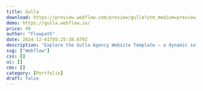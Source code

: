 ```yaml
---
title: Gulla
download: https://preview.webflow.com/preview/gulla?utm_medium=preview_link&utm_source=designer&utm_content=gulla&preview=380061f567e22c1501c0881cfbd3239b&workflow=preview
demo: https://gulla.webflow.io/
price: 49
author: "Flowpath"
date: 2024-12-01T05:25:38.679Z
description: "Explore the Gulla Agency Website Template – a dynamic solution designed for digital success with sleekness in mind. Elevate your digital agency with our sleek, modern template."
ssg: ["Webflow"]
css: []
ui: []
cms: []
category: [Portfolio]
draft: false
---
```

